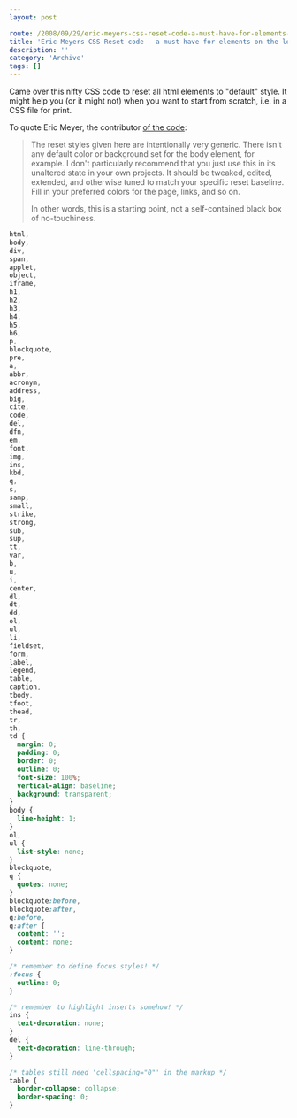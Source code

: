 ```yaml
---
layout: post

route: /2008/09/29/eric-meyers-css-reset-code-a-must-have-for-elements-on-the-loose
title: 'Eric Meyers CSS Reset code - a must-have for elements on the loose'
description: ''
category: 'Archive'
tags: []
---
```


Came over this nifty CSS code to reset all html elements to "default" style. It
might help you (or it might not) when you want to start from scratch, i.e. in a
CSS file for print.

To quote Eric Meyer, the contributor
<a class="ph" target="_blank" rel="noopener noreferrer" href="http://meyerweb.com/eric/tools/css/reset/">of
the code</a>:

> The reset styles given here are intentionally very generic. There isn't any
> default color or background set for the body element, for example. I don't
> particularly recommend that you just use this in its unaltered state in your
> own projects. It should be tweaked, edited, extended, and otherwise tuned to
> match your specific reset baseline. Fill in your preferred colors for the
> page, links, and so on.
>
> In other words, this is a starting point, not a self-contained black box of
> no-touchiness.

```css
html,
body,
div,
span,
applet,
object,
iframe,
h1,
h2,
h3,
h4,
h5,
h6,
p,
blockquote,
pre,
a,
abbr,
acronym,
address,
big,
cite,
code,
del,
dfn,
em,
font,
img,
ins,
kbd,
q,
s,
samp,
small,
strike,
strong,
sub,
sup,
tt,
var,
b,
u,
i,
center,
dl,
dt,
dd,
ol,
ul,
li,
fieldset,
form,
label,
legend,
table,
caption,
tbody,
tfoot,
thead,
tr,
th,
td {
  margin: 0;
  padding: 0;
  border: 0;
  outline: 0;
  font-size: 100%;
  vertical-align: baseline;
  background: transparent;
}
body {
  line-height: 1;
}
ol,
ul {
  list-style: none;
}
blockquote,
q {
  quotes: none;
}
blockquote:before,
blockquote:after,
q:before,
q:after {
  content: '';
  content: none;
}

/* remember to define focus styles! */
:focus {
  outline: 0;
}

/* remember to highlight inserts somehow! */
ins {
  text-decoration: none;
}
del {
  text-decoration: line-through;
}

/* tables still need 'cellspacing="0"' in the markup */
table {
  border-collapse: collapse;
  border-spacing: 0;
}
```
